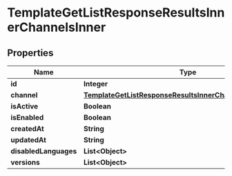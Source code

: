 

# TemplateGetListResponseResultsInnerChannelsInner


## Properties

| Name | Type | Description | Notes |
|------------ | ------------- | ------------- | -------------|
|**id** | **Integer** |  |  [optional] |
|**channel** | [**TemplateGetListResponseResultsInnerChannelsInnerChannel**](TemplateGetListResponseResultsInnerChannelsInnerChannel.md) |  |  [optional] |
|**isActive** | **Boolean** |  |  [optional] |
|**isEnabled** | **Boolean** |  |  [optional] |
|**createdAt** | **String** |  |  [optional] |
|**updatedAt** | **String** |  |  [optional] |
|**disabledLanguages** | **List&lt;Object&gt;** |  |  [optional] |
|**versions** | **List&lt;Object&gt;** |  |  [optional] |



